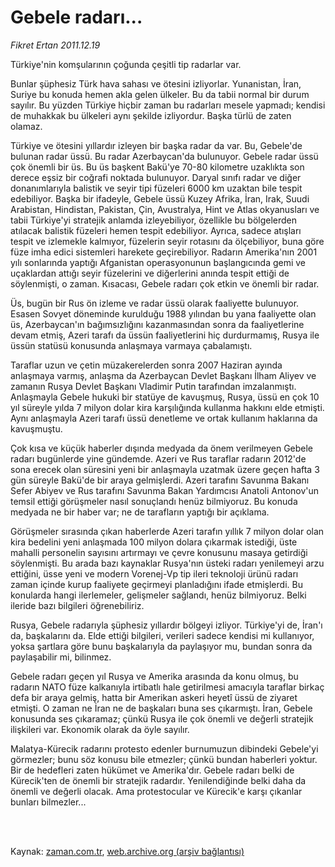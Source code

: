 # Gebele radarı...

*Fikret Ertan 2011.12.19*

<td class="columnist-detail">
<p>Türkiye'nin komşularının çoğunda çeşitli tip radarlar var.</p>
<p>
<div id="haberMetinDiv">
<p>Bunlar şüphesiz Türk hava sahası ve ötesini izliyorlar. Yunanistan, İran, Suriye bu konuda hemen akla gelen ülkeler. Bu da tabii normal bir durum sayılır. Bu yüzden Türkiye hiçbir zaman bu radarları mesele yapmadı; kendisi de muhakkak bu ülkeleri aynı şekilde izliyordur. Başka türlü de zaten olamaz.
<p>Türkiye ve ötesini yıllardır izleyen bir başka radar da var. Bu, Gebele'de bulunan radar üssü. Bu radar Azerbaycan'da bulunuyor. Gebele radar üssü çok önemli bir üs. Bu üs başkent Bakü'ye 70-80 kilometre uzaklıkta son derece eşsiz bir coğrafi noktada bulunuyor. Daryal sınıfı radar ve diğer donanımlarıyla balistik ve seyir tipi füzeleri 6000 km uzaktan bile tespit edebiliyor. Başka bir ifadeyle, Gebele üssü Kuzey Afrika, İran, Irak, Suudi Arabistan, Hindistan, Pakistan, Çin, Avustralya, Hint ve Atlas okyanusları ve tabii Türkiye'yi stratejik anlamda izleyebiliyor, özellikle bu bölgelerden atılacak balistik füzeleri hemen tespit edebiliyor. Ayrıca, sadece atışları tespit ve izlemekle kalmıyor, füzelerin seyir rotasını da ölçebiliyor, buna göre füze imha edici sistemleri harekete geçirebiliyor. Radarın Amerika'nın 2001 yılı sonlarında yaptığı Afganistan operasyonunun başlangıcında gemi ve uçaklardan attığı seyir füzelerini ve diğerlerini anında tespit ettiği de söylenmişti, o zaman. Kısacası, Gebele radarı çok etkin ve önemli bir radar.
<p>Üs, bugün bir Rus ön izleme ve radar üssü olarak faaliyette bulunuyor. Esasen Sovyet döneminde kurulduğu 1988 yılından bu yana faaliyette olan üs, Azerbaycan'ın bağımsızlığını kazanmasından sonra da faaliyetlerine devam etmiş, Azeri tarafı da üssün faaliyetlerini hiç durdurmamış, Rusya ile üssün statüsü konusunda anlaşmaya varmaya çabalamıştı.
<p>Taraflar uzun ve çetin müzakerelerden sonra 2007 Haziran ayında anlaşmaya varmış, anlaşma da Azerbaycan Devlet Başkanı İlham Aliyev ve zamanın Rusya Devlet Başkanı Vladimir Putin tarafından imzalanmıştı. Anlaşmayla Gebele hukuki bir statüye de kavuşmuş, Rusya, üssü en çok 10 yıl süreyle yılda 7 milyon dolar kira karşılığında kullanma hakkını elde etmişti. Aynı anlaşmayla Azeri tarafı üssü denetleme ve ortak kullanım haklarına da kavuşmuştu.
<p>Çok kısa ve küçük haberler dışında medyada da önem verilmeyen Gebele radarı bugünlerde yine gündemde. Azeri ve Rus taraflar radarın 2012'de sona erecek olan süresini yeni bir anlaşmayla uzatmak üzere geçen hafta 3 gün süreyle Bakü'de bir araya gelmişlerdi. Azeri tarafını Savunma Bakanı Sefer Abiyev ve Rus tarafını Savunma Bakan Yardımcısı Anatoli Antonov'un temsil ettiği görüşmeler nasıl sonuçlandı henüz bilmiyoruz. Bu konuda medyada ne bir haber var; ne de tarafların yaptığı bir açıklama.
<p>Görüşmeler sırasında çıkan haberlerde Azeri tarafın yıllık 7 milyon dolar olan kira bedelini yeni anlaşmada 100 milyon dolara çıkarmak istediği, üste mahalli personelin sayısını artırmayı ve çevre konusunu masaya getirdiği söylenmişti. Bu arada bazı kaynaklar Rusya'nın üsteki radarı yenilemeyi arzu ettiğini, üsse yeni ve modern Vorenej-Vp tip ileri teknoloji ürünü radarı zaman içinde kurup faaliyete geçirmeyi planladığını ifade etmişlerdi. Bu konularda hangi ilerlemeler, gelişmeler sağlandı, henüz bilmiyoruz. Belki ileride bazı bilgileri öğrenebiliriz.
<p>Rusya, Gebele radarıyla şüphesiz yıllardır bölgeyi izliyor. Türkiye'yi de, İran'ı da, başkalarını da. Elde ettiği bilgileri, verileri sadece kendisi mi kullanıyor, yoksa şartlara göre bunu başkalarıyla da paylaşıyor mu, bundan sonra da paylaşabilir mi, bilinmez.
<p>Gebele radarı geçen yıl Rusya ve Amerika arasında da konu olmuş, bu radarın NATO füze kalkanıyla irtibatlı hale getirilmesi amacıyla taraflar birkaç defa bir araya gelmiş, hatta bir Amerikan askeri heyetî üssü de ziyaret etmişti. O zaman ne İran ne de başkaları buna ses çıkarmıştı. İran, Gebele konusunda ses çıkaramaz; çünkü Rusya ile çok önemli ve değerli stratejik ilişkileri var. Ekonomik olarak da öyle sayılır.
<p>Malatya-Kürecik radarını protesto edenler burnumuzun dibindeki Gebele'yi görmezler; bunu söz konusu bile etmezler; çünkü bundan haberleri yoktur. Bir de hedefleri zaten hükümet ve Amerika'dır. Gebele radarı belki de Kürecik'ten de önemli bir stratejik radardır. Yenilendiğinde belki daha da önemli ve değerli olacak. Ama protestocular ve Kürecik'e karşı çıkanlar bunları bilmezler... </p></p></p></p></p></p></p></p></p></div>
</p>


<p><br>
		 </br></p></td>

Kaynak: [zaman.com.tr](http://zaman.com.tr/yazar.do?yazino=1216633), [web.archive.org (arşiv bağlantısı)](http://web.archive.org/web/20120120134544/http://www.zaman.com.tr:80/yazar.do?yazino=1216633)
